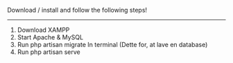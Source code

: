 Download / install and follow the following steps!
__________________________________________________

1. Download XAMPP
2. Start Apache & MySQL
2. Run php artisan migrate In terminal (Dette for, at lave en database)
3. Run php artisan serve
